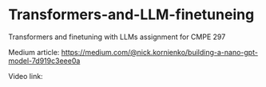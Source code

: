 # Transformers-and-LLM-finetuneing
Transformers and finetuning with LLMs assignment for CMPE 297

Medium article: https://medium.com/@nick.kornienko/building-a-nano-gpt-model-7d919c3eee0a

Video link: 
